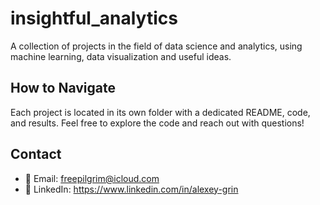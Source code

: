 # insightful_analytics
A collection of projects in the field of data science and analytics, using machine learning, data visualization and useful ideas.

## How to Navigate
Each project is located in its own folder with a dedicated README, code, and results. Feel free to explore the code and reach out with questions!

## Contact
- 📧 Email: freepilgrim@icloud.com 
- 🔗 LinkedIn: https://www.linkedin.com/in/alexey-grin 
